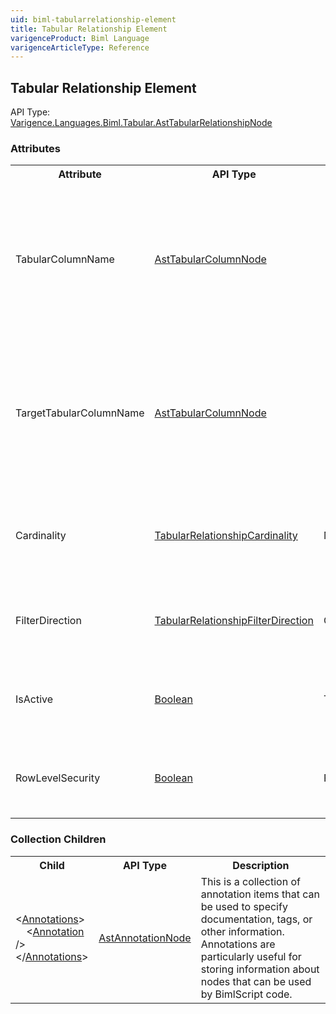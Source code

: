 ```yaml
---
uid: biml-tabularrelationship-element
title: Tabular Relationship Element
varigenceProduct: Biml Language
varigenceArticleType: Reference
---
```

## Tabular Relationship Element<div class="AssemblyInfoGroup"><div class="CrossReferenceGroup"><div class="CrossReferenceHeader">API Type:</div><div class="CrossReferenceValue"><a href="../api-reference/Varigence.Languages.Biml.Tabular.AstTabularRelationshipNode.html">Varigence.Languages.Biml.Tabular.AstTabularRelationshipNode</a></div></div></div><div class="AttributeGroup"><h3>Attributes</h3><table id="AttributeList" class="AttributeList"><tbody><tr><th class="AttributeNameColumnHeader">Attribute</th><th class="AttributeTypeColumnHeader">API Type</th><th class="AttributeDefaultColumnHeader">Default</th><th class="AttributeSummaryColumnHeader">Description</th></tr><tr class="ad0"><td class="AttributeName">TabularColumnName</td><td class="AttributeType"><a href="../api-reference/Varigence.Languages.Biml.Tabular.AstTabularColumnNode.html">AstTabularColumnNode</a></td><td class="AttributeDefault">&nbsp;</td><td class="AttributeSummary"><div class ="SummaryItem">Specifies a reference to the source column that this column has a relationship to. This is a required reference to an existing definiton.</div></td></tr><tr class="ad1"><td class="AttributeName">TargetTabularColumnName</td><td class="AttributeType"><a href="../api-reference/Varigence.Languages.Biml.Tabular.AstTabularColumnNode.html">AstTabularColumnNode</a></td><td class="AttributeDefault">&nbsp;</td><td class="AttributeSummary"><div class ="SummaryItem">Specifies a reference to the target column that this column has a relationship to. This is a required reference to an existing definiton.</div></td></tr><tr class="ad0"><td class="AttributeName">Cardinality</td><td class="AttributeType"><a href="../api-reference/Varigence.Languages.Biml.Tabular.TabularRelationshipCardinality.html">TabularRelationshipCardinality</a></td><td class="AttributeDefault">ManyToOne</td><td class="AttributeSummary"><div class ="SummaryItem">Specifies one-to-one or one-to-many cardinality for this relationship. </div></td></tr><tr class="ad1"><td class="AttributeName">FilterDirection</td><td class="AttributeType"><a href="../api-reference/Varigence.Languages.Biml.Tabular.TabularRelationshipFilterDirection.html">TabularRelationshipFilterDirection</a></td><td class="AttributeDefault">OneDirection</td><td class="AttributeSummary"><div class ="SummaryItem">Specifies a one or two-way filter direction for this relationship. </div></td></tr><tr class="ad0"><td class="AttributeName">IsActive</td><td class="AttributeType"><a href="https://msdn.microsoft.com/en-us/library/System.Boolean.aspx">Boolean</a></td><td class="AttributeDefault">True</td><td class="AttributeSummary"><div class ="SummaryItem">Specifies whether or not this column relationship is active. </div></td></tr><tr class="ad1"><td class="AttributeName">RowLevelSecurity</td><td class="AttributeType"><a href="https://msdn.microsoft.com/en-us/library/System.Boolean.aspx">Boolean</a></td><td class="AttributeDefault">False</td><td class="AttributeSummary"><div class ="SummaryItem">Enables or disables row-level security for this relationship. </div></td></tr></tbody></table></div><div class="ChildGroup">### Collection Children<table id="ChildList" class="ChildList"><tbody><tr><th class="ChildNameColumnHeader">Child</th><th class="ChildTypeColumnHeader">API Type</th><th class="ChildSummaryColumnHeader">Description</th></tr><tr class="cd0"><td class="ChildName"><span class="punc">&lt;</span><a href=Varigence.Languages.Biml.AstNode_Annotations.html">Annotations</a><span class="punc">&gt;</span><br />&nbsp;&nbsp;&nbsp;&nbsp;<span class="punc">&lt;</span><a href=Varigence.Languages.Biml.AstAnnotationNode.html">Annotation</a> <span class="punc">/&gt;</span><br /><span class="punc">&lt;/</span><a href=Varigence.Languages.Biml.AstNode_Annotations.html">Annotations</a><span class="punc">&gt;</span></td><td class="ChildType"><a href="../api-reference/Varigence.Languages.Biml.AstAnnotationNode.html">AstAnnotationNode</a></td><td class="ChildSummary"><div class ="SummaryItem">This is a collection of annotation items that can be used to specify documentation, tags, or other information.  Annotations are particularly useful for storing information about nodes that can be used by BimlScript code. </div> </td></tr></tbody></table></div>